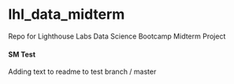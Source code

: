 # lhl_data_midterm
Repo for Lighthouse Labs Data Science Bootcamp Midterm Project

#### SM Test
Adding text to readme to test branch / master